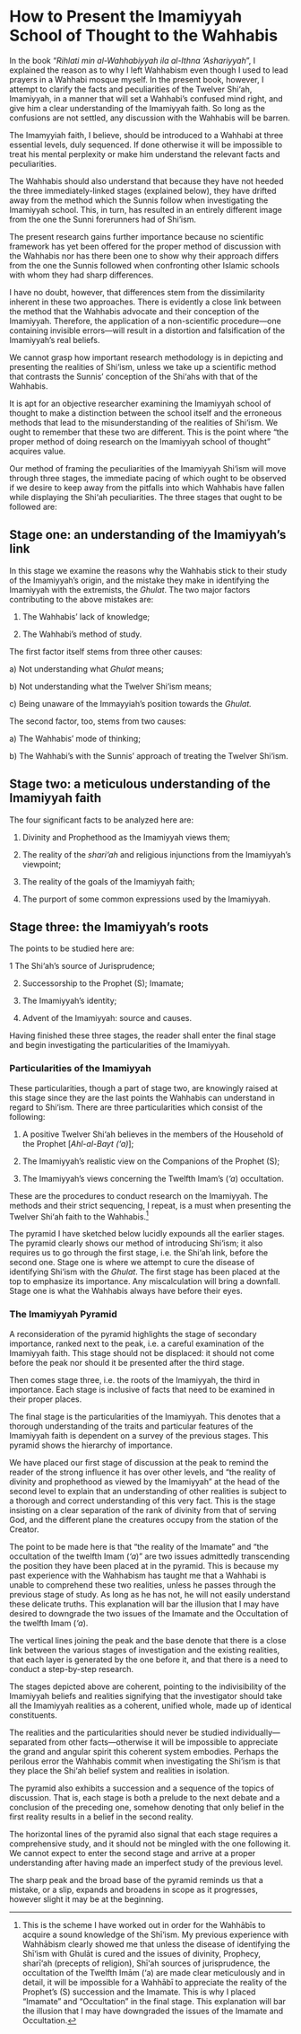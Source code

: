 How to Present the Imamiyyah School of Thought to the Wahhabis
==============================================================

In the book “*Rihlati min al-Wahhabiyyah ila al-Ithna ‘Ashariyyah*”, I
explained the reason as to why I left Wahhabism even though I used to
lead prayers in a Wahhabi mosque myself. In the present book, however, I
attempt to clarify the facts and peculiarities of the Twelver Shi‘ah,
Imamiyyah, in a manner that will set a Wahhabi’s confused mind right,
and give him a clear understanding of the Imamiyyah faith. So long as
the confusions are not settled, any discussion with the Wahhabis will be
barren.

The Imamyyiah faith, I believe, should be introduced to a Wahhabi at
three essential levels, duly sequenced. If done otherwise it will be
impossible to treat his mental perplexity or make him understand the
relevant facts and peculiarities.

The Wahhabis should also understand that because they have not heeded
the three immediately-linked stages (explained below), they have drifted
away from the method which the Sunnis follow when investigating the
Imamiyyah school. This, in turn, has resulted in an entirely different
image from the one the Sunni forerunners had of Shi‘ism.

The present research gains further importance because no scientific
framework has yet been offered for the proper method of discussion with
the Wahhabis nor has there been one to show why their approach differs
from the one the Sunnis followed when confronting other Islamic schools
with whom they had sharp differences.

I have no doubt, however, that differences stem from the dissimilarity
inherent in these two approaches. There is evidently a close link
between the method that the Wahhabis advocate and their conception of
the Imamiyyah. Therefore, the application of a non-scientific
procedure—one containing invisible errors—will result in a distortion
and falsification of the Imamiyyah’s real beliefs.

We cannot grasp how important research methodology is in depicting and
presenting the realities of Shi‘ism, unless we take up a scientific
method that contrasts the Sunnis’ conception of the Shi‘ahs with that of
the Wahhabis.

It is apt for an objective researcher examining the Imamiyyah school of
thought to make a distinction between the school itself and the
erroneous methods that lead to the misunderstanding of the realities of
Shi‘ism. We ought to remember that these two are different. This is the
point where “the proper method of doing research on the Imamiyyah school
of thought” acquires value.

Our method of framing the peculiarities of the Imamiyyah Shi‘ism will
move through three stages, the immediate pacing of which ought to be
observed if we desire to keep away from the pitfalls into which Wahhabis
have fallen while displaying the Shi‘ah peculiarities. The three stages
that ought to be followed are:

Stage one: an understanding of the Imamiyyah’s link
---------------------------------------------------

In this stage we examine the reasons why the Wahhabis stick to their
study of the Imamiyyah’s origin, and the mistake they make in
identifying the Imamiyyah with the extremists, the *Ghulat*. The two
major factors contributing to the above mistakes are:

1. The Wahhabis’ lack of knowledge;

2. The Wahhabi’s method of study.

The first factor itself stems from three other causes:

a) Not understanding what *Ghulat* means;

b) Not understanding what the Twelver Shi‘ism means;

c) Being unaware of the Immayyiah’s position towards the *Ghulat.*

The second factor, too, stems from two causes:

a) The Wahhabis’ mode of thinking;

b) The Wahhabi’s with the Sunnis’ approach of treating the Twelver
Shi‘ism.

Stage two: a meticulous understanding of the Imamiyyah faith
------------------------------------------------------------

The four significant facts to be analyzed here are:

1. Divinity and Prophethood as the Imamiyyah views them;

2. The reality of the *shari‘ah* and religious injunctions from the
Imamiyyah’s viewpoint;

3. The reality of the goals of the Imamiyyah faith;

4. The purport of some common expressions used by the Imamiyyah.

Stage three: the Imamiyyah’s roots
----------------------------------

The points to be studied here are:

1 The Shi‘ah’s source of Jurisprudence;

2. Successorship to the Prophet (S); Imamate;

3. The Imamiyyah’s identity;

4. Advent of the Imamiyyah: source and causes.

Having finished these three stages, the reader shall enter the final
stage and begin investigating the particularities of the Imamiyyah.

### Particularities of the Imamiyyah

These particularities, though a part of stage two, are knowingly raised
at this stage since they are the last points the Wahhabis can understand
in regard to Shi‘ism. There are three particularities which consist of
the following:

1. A positive Twelver Shi‘ah believes in the members of the Household of
the Prophet [*Ahl-al-Bayt (‘a)*];

2. The Imamiyyah’s realistic view on the Companions of the Prophet (S);

3. The Imamiyyah’s views concerning the Twelfth Imam’s (*‘a*)
occultation.

These are the procedures to conduct research on the Imamiyyah. The
methods and their strict sequencing, I repeat, is a must when presenting
the Twelver Shi‘ah faith to the Wahhabis.[^1]

The pyramid I have sketched below lucidly expounds all the earlier
stages. The pyramid clearly shows our method of introducing Shi‘ism; it
also requires us to go through the first stage, i.e. the Shi‘ah link,
before the second one. Stage one is where we attempt to cure the disease
of identifying Shi‘ism with the *Ghulat*. The first stage has been
placed at the top to emphasize its importance. Any miscalculation will
bring a downfall. Stage one is what the Wahhabis always have before
their eyes.

### The Imamiyyah Pyramid

A reconsideration of the pyramid highlights the stage of secondary
importance, ranked next to the peak, i.e. a careful examination of the
Imamiyyah faith. This stage should not be displaced: it should not come
before the peak nor should it be presented after the third stage.

Then comes stage three, i.e. the roots of the Imamiyyah, the third in
importance. Each stage is inclusive of facts that need to be examined in
their proper places.

The final stage is the particularities of the Imamiyyah. This denotes
that a thorough understanding of the traits and particular features of
the Imamiyyah faith is dependent on a survey of the previous stages.
This pyramid shows the hierarchy of importance.

We have placed our first stage of discussion at the peak to remind the
reader of the strong influence it has over other levels, and “the
reality of divinity and prophethood as viewed by the Imamiyyah” at the
head of the second level to explain that an understanding of other
realities is subject to a thorough and correct understanding of this
very fact. This is the stage insisting on a clear separation of the rank
of divinity from that of serving God, and the different plane the
creatures occupy from the station of the Creator.

The point to be made here is that “the reality of the Imamate” and “the
occultation of the twelfth Imam (*‘a*)” are two issues admittedly
transcending the position they have been placed at in the pyramid. This
is because my past experience with the Wahhabism has taught me that a
Wahhabi is unable to comprehend these two realities, unless he passes
through the previous stage of study. As long as he has not, he will not
easily understand these delicate truths. This explanation will bar the
illusion that I may have desired to downgrade the two issues of the
Imamate and the Occultation of the twelfth Imam (*‘a*).

The vertical lines joining the peak and the base denote that there is a
close link between the various stages of investigation and the existing
realities, that each layer is generated by the one before it, and that
there is a need to conduct a step-by-step research.

The stages depicted above are coherent, pointing to the indivisibility
of the Imamiyyah beliefs and realities signifying that the investigator
should take all the Imamiyyah realities as a coherent, unified whole,
made up of identical constituents.

The realities and the particularities should never be studied
individually—separated from other facts—otherwise it will be impossible
to appreciate the grand and angular spirit this coherent system
embodies. Perhaps the perilous error the Wahhabis commit when
investigating the Shi‘ism is that they place the Shi‘ah belief system
and realities in isolation.

The pyramid also exhibits a succession and a sequence of the topics of
discussion. That is, each stage is both a prelude to the next debate and
a conclusion of the preceding one, somehow denoting that only belief in
the first reality results in a belief in the second reality.

The horizontal lines of the pyramid also signal that each stage requires
a comprehensive study, and it should not be mingled with the one
following it. We cannot expect to enter the second stage and arrive at a
proper understanding after having made an imperfect study of the
previous level.

The sharp peak and the broad base of the pyramid reminds us that a
mistake, or a slip, expands and broadens in scope as it progresses,
however slight it may be at the beginning.

[^1]: This is the scheme I have worked out in order for the Wahhābīs to
acquire a sound knowledge of the Shī‘ism. My previous experience with
Wahhābism clearly showed me that unless the disease of identifying the
Shī‘ism with Ghulāt is cured and the issues of divinity, Prophecy,
sharī‘ah (precepts of religion), Shī‘ah sources of jurisprudence, the
occultation of the Twelfth Imām (‘a) are made clear meticulously and in
detail, it will be impossible for a Wahhābī to appreciate the reality of
the Prophet’s (S) succession and the Imamate. This is why I placed
“Imamate” and “Occultation” in the final stage. This explanation will
bar the illusion that I may have downgraded the issues of the Imamate
and Occultation.


